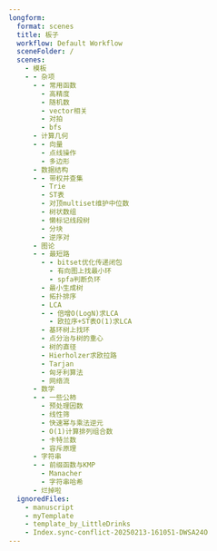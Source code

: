 ```yaml
---
longform:
  format: scenes
  title: 板子
  workflow: Default Workflow
  sceneFolder: /
  scenes:
    - 模板
    - - 杂项
      - - 常用函数
        - 高精度
        - 随机数
        - vector相关
        - 对拍
        - bfs
      - 计算几何
      - - 向量
        - 点线操作
        - 多边形
      - 数据结构
      - - 带权并查集
        - Trie
        - ST表
        - 对顶multiset维护中位数
        - 树状数组
        - 懒标记线段树
        - 分块
        - 逆序对
      - 图论
      - - 最短路
        - - bitset优化传递闭包
          - 有向图上找最小环
          - spfa判断负环
        - 最小生成树
        - 拓扑排序
        - LCA
        - - 倍增O(LogN)求LCA
          - 欧拉序+ST表O(1)求LCA
        - 基环树上找环
        - 点分治与树的重心
        - 树的直径
        - Hierholzer求欧拉路
        - Tarjan
        - 匈牙利算法
        - 网络流
      - 数学
      - - 一些公柿
        - 预处理因数
        - 线性筛
        - 快速幂与乘法逆元
        - O(1)计算排列组合数
        - 卡特兰数
        - 容斥原理
      - 字符串
      - - 前缀函数与KMP
        - Manacher
        - 字符串哈希
      - 烂掉啦
  ignoredFiles:
    - manuscript
    - myTemplate
    - template_by_LittleDrinks
    - Index.sync-conflict-20250213-161051-DWSA24O
---
```


